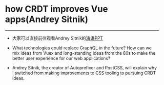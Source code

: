 # how CRDT improves Vue apps(Andrey Sitnik)
___
- 大家可以直接前往观看Andrey Sitnik的[演讲PPT](http://slides.com/ai/crdt-vue-cn#/)
- What technologies could replace GraphQL in the future? How can we mix ideas from Vuex and long-standing ideas from the 80s to make the better user experience for our web applications?

- Andrey Sitnik, the creator of Autoprefixer and PostCSS, will explain why I switched from making improvements to CSS tooling to pursuing CRDT ideas.
